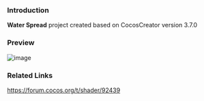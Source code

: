 ### Introduction
**Water Spread** project created based on CocosCreator version 3.7.0

### Preview
![image](../../../gif/202202/2022022411.gif)

### Related Links
https://forum.cocos.org/t/shader/92439